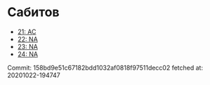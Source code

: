 # Сабитов
- [21: AC](21.md)
- [22: NA](22.md)
- [23: NA](23.md)
- [24: NA](24.md)

Commit: 158bd9e51c67182bdd1032af0818f97511decc02
 fetched at: 20201022-194747
